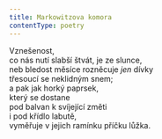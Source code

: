 ```yaml
---
title: Markowitzova komora
contentType: poetry
---
```


<section>

Vznešenost,  
co nás nutí slabší štvát, je ze slunce,  
neb bledost měsíce rozněcuje _jen_ dívky  
třesoucí se neklidným snem;  
a pak jak horký paprsek,  
který se dostane  
pod balvan k svíjející změti  
i pod křídlo labutě,  
vyměřuje v jejich ramínku příčku lůžka.

</section>
